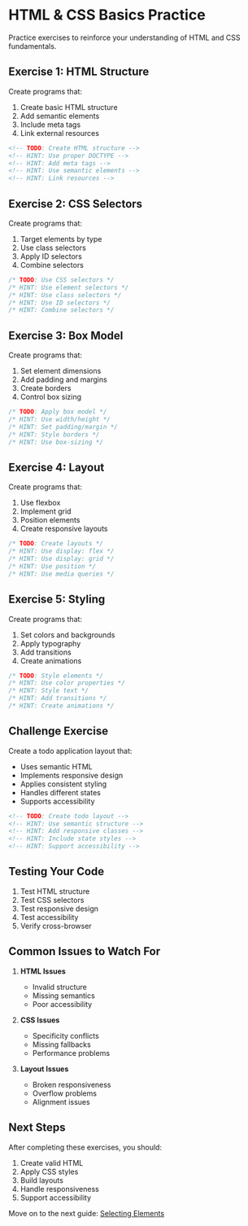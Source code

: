 # HTML & CSS Basics Practice

Practice exercises to reinforce your understanding of HTML and CSS fundamentals.

## Exercise 1: HTML Structure
Create programs that:
1. Create basic HTML structure
2. Add semantic elements
3. Include meta tags
4. Link external resources

```html
<!-- TODO: Create HTML structure -->
<!-- HINT: Use proper DOCTYPE -->
<!-- HINT: Add meta tags -->
<!-- HINT: Use semantic elements -->
<!-- HINT: Link resources -->
```

## Exercise 2: CSS Selectors
Create programs that:
1. Target elements by type
2. Use class selectors
3. Apply ID selectors
4. Combine selectors

```css
/* TODO: Use CSS selectors */
/* HINT: Use element selectors */
/* HINT: Use class selectors */
/* HINT: Use ID selectors */
/* HINT: Combine selectors */
```

## Exercise 3: Box Model
Create programs that:
1. Set element dimensions
2. Add padding and margins
3. Create borders
4. Control box sizing

```css
/* TODO: Apply box model */
/* HINT: Use width/height */
/* HINT: Set padding/margin */
/* HINT: Style borders */
/* HINT: Use box-sizing */
```

## Exercise 4: Layout
Create programs that:
1. Use flexbox
2. Implement grid
3. Position elements
4. Create responsive layouts

```css
/* TODO: Create layouts */
/* HINT: Use display: flex */
/* HINT: Use display: grid */
/* HINT: Use position */
/* HINT: Use media queries */
```

## Exercise 5: Styling
Create programs that:
1. Set colors and backgrounds
2. Apply typography
3. Add transitions
4. Create animations

```css
/* TODO: Style elements */
/* HINT: Use color properties */
/* HINT: Style text */
/* HINT: Add transitions */
/* HINT: Create animations */
```

## Challenge Exercise
Create a todo application layout that:
- Uses semantic HTML
- Implements responsive design
- Applies consistent styling
- Handles different states
- Supports accessibility

```html
<!-- TODO: Create todo layout -->
<!-- HINT: Use semantic structure -->
<!-- HINT: Add responsive classes -->
<!-- HINT: Include state styles -->
<!-- HINT: Support accessibility -->
```

## Testing Your Code

1. Test HTML structure
2. Test CSS selectors
3. Test responsive design
4. Test accessibility
5. Verify cross-browser

## Common Issues to Watch For

1. **HTML Issues**
   - Invalid structure
   - Missing semantics
   - Poor accessibility

2. **CSS Issues**
   - Specificity conflicts
   - Missing fallbacks
   - Performance problems

3. **Layout Issues**
   - Broken responsiveness
   - Overflow problems
   - Alignment issues

## Next Steps

After completing these exercises, you should:
1. Create valid HTML
2. Apply CSS styles
3. Build layouts
4. Handle responsiveness
5. Support accessibility

Move on to the next guide: [Selecting Elements](./selecting-elements.md) 